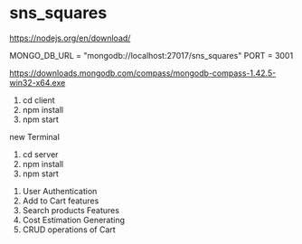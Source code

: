 # sns_squares

<!-- # Intial Steps to Get Started -->

<!-- # Install Node.js ( ignore already installed ) -->

https://nodejs.org/en/download/

<!-- # create .env file in root of server directory -->

MONGO_DB_URL = "mongodb://localhost:27017/sns_squares"
PORT = 3001

<!-- # Install mongoDB compass -->

https://downloads.mongodb.com/compass/mongodb-compass-1.42.5-win32-x64.exe

<!-- # In Command Prompt ( inside root directory ) -->

1. cd client
2. npm install
3. npm start

new Terminal

1. cd server
2. npm install
3. npm start

<!-- # Functionalities -->

1. User Authentication
2. Add to Cart features
3. Search products Features
4. Cost Estimation Generating
5. CRUD operations of Cart
